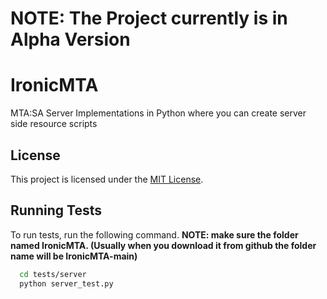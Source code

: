 # **NOTE: The Project currently is in Alpha Version**
# IronicMTA

MTA:SA Server Implementations in Python where you can create server side resource scripts

## License

This project is licensed under the [MIT License](LICENSE).
    
## Running Tests

To run tests, run the following command.
**NOTE: make sure the folder named IronicMTA. (Usually when you download it from github the folder name will be IronicMTA-main)**

```bash
  cd tests/server
  python server_test.py
```

